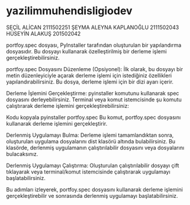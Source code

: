 # yazilimmuhendisligiodev

SEÇİL ALİCAN 2111502251
ŞEYMA ALEYNA KAPLANOĞLU 2111502043
HÜSEYİN ALAKUŞ  201502042 




portfoy.spec dosyası, PyInstaller tarafından oluşturulan bir yapılandırma dosyasıdır. Bu dosyayı kullanarak özelleştirilmiş bir derleme işlemi gerçekleştirebilirsiniz.

portfoy.spec Dosyasını Düzenleme (Opsiyonel): İlk olarak, bu dosyayı bir metin düzenleyiciyle açarak derleme işlemi için istediğiniz özellikleri yapılandırabilirsiniz. Bu dosya, derleme işlemi için bir dizi ayarı içerir.

Derleme İşlemini Gerçekleştirme: pyinstaller komutunu kullanarak spec dosyasını derleyebilirsiniz. Terminal veya komut istemcisinde şu komutu çalıştırarak derleme işlemini gerçekleştirebilirsiniz:

Kodu kopyala
pyinstaller portfoy.spec
Bu komut, portfoy.spec dosyasını kullanarak derleme işlemini gerçekleştirir.

Derlenmiş Uygulamayı Bulma: Derleme işlemi tamamlandıktan sonra, oluşturulan uygulama dosyalarını dist klasörü altında bulabilirsiniz. Bu klasörde, derlenmiş uygulamanın çalıştırılabilir dosyasını veya dosyalarını bulacaksınız.

Derlenmiş Uygulamayı Çalıştırma: Oluşturulan çalıştırılabilir dosyayı çift tıklayarak veya terminal/komut istemcisinde çalıştırarak uygulamayı başlatabilirsiniz.

Bu adımları izleyerek, portfoy.spec dosyasını kullanarak derleme işlemini gerçekleştirebilir ve sonrasında derlenmiş uygulamayı başlatabilirsiniz.



